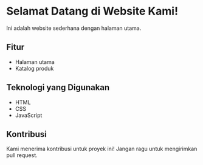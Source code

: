 # Selamat Datang di Website Kami!

Ini adalah website sederhana dengan halaman utama.

## Fitur

*   Halaman utama
*   Katalog produk

## Teknologi yang Digunakan

*   HTML
*   CSS
*   JavaScript

## Kontribusi

Kami menerima kontribusi untuk proyek ini! Jangan ragu untuk mengirimkan pull request.